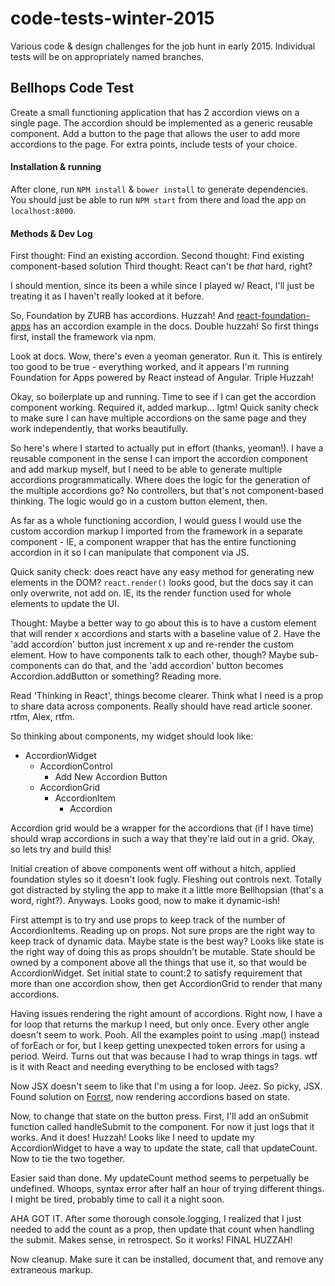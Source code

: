 # code-tests-winter-2015
Various code & design challenges for the job hunt in early 2015. Individual tests will be on appropriately named branches.

## Bellhops Code Test
Create a small functioning application that has 2 accordion views on a single page. The accordion should be implemented as a generic reusable component. Add a button to the page that allows the user to add more accordions to the page. For extra points, include tests of your choice.

#### Installation & running
After clone, run ```NPM install``` & ```bower install``` to generate dependencies. You should just be able to run ```NPM start``` from there and load the app on ```localhost:8000```.

#### Methods & Dev Log
First thought: Find an existing accordion.
Second thought: Find existing component-based solution
Third thought: React can't be *that* hard, right?

I should mention, since its been a while since I played w/ React, I'll just be treating it as I haven't really looked at it before.

So, Foundation by ZURB has accordions. Huzzah! And [react-foundation-apps](https://github.com/akiran/react-foundation-apps) has an accordion example in the docs. Double huzzah! So first things first, install the framework via npm.

Look at docs. Wow, there's even a yeoman generator. Run it. This is entirely too good to be true - everything worked, and it appears I'm running Foundation for Apps powered by React instead of Angular. Triple Huzzah!

Okay, so boilerplate up and running. Time to see if I can get the accordion component working. Required it, added markup... lgtm! Quick sanity check to make sure I can have multiple accordions on the same page and they work independently, that works beautifully.

So here's where I started to actually put in effort (thanks, yeoman!). I have a reusable component in the sense I can import the accordion component and add markup myself, but I need to be able to generate multiple accordions programmatically. Where does the logic for the generation of the multiple accordions go? No controllers, but that's not component-based thinking. The logic would go in a custom button element, then.

As far as a whole functioning accordion, I would guess I would use the custom accordion markup I imported from the framework in a separate component - IE, a component wrapper that has the entire functioning accordion in it so I can manipulate that component via JS.

Quick sanity check: does react have any easy method for generating new elements in the DOM? ```react.render()``` looks good, but the docs say it can only overwrite, not add on. IE, its the render function used for whole elements to update the UI. 

Thought: Maybe a better way to go about this is to have a custom element that will render x accordions and starts with a baseline value of 2. Have the 'add accordion' button just increment x up and re-render the custom element. How to have components talk to each other, though? Maybe sub-components can do that, and the 'add accordion' button becomes Accordion.addButton or something? Reading more.

Read 'Thinking in React', things become clearer. Think what I need is a prop to share data across components. Really should have read article sooner. rtfm, Alex, rtfm.

So thinking about components, my widget should look like:

- AccordionWidget
    - AccordionControl
      - Add New Accordion Button
    - AccordionGrid
      - AccordionItem
          - Accordion

Accordion grid would be a wrapper for the accordions that (if I have time) should wrap accordions in such a way that they're laid out in a grid. Okay, so lets try and build this!

Initial creation of above components went off without a hitch, applied foundation styles so it doesn't look fugly. Fleshing out controls next. Totally got distracted by styling the app to make it a little more Bellhopsian (that's a word, right?). Anyways. Looks good, now to make it dynamic-ish!

First attempt is to try and use props to keep track of the number of AccordionItems. Reading up on props. Not sure props are the right way to keep track of dynamic data. Maybe state is the best way? Looks like state is the right way of doing this as props shouldn't be mutable. State should be owned by a component above all the things that use it, so that would be AccordionWidget. Set initial state to count:2 to satisfy requirement that more than one accordion show, then get AccordionGrid to render that many accordions.

Having issues rendering the right amount of accordions. Right now, I have a for loop that returns the markup I need, but only once. Every other angle doesn't seem to work. Pooh. All the examples point to using .map() instead of forEach or for, but I keep getting unexpected token errors for using a period. Weird. Turns out that was because I had to wrap things in tags. wtf is it with React and needing everything to be enclosed with tags?

Now JSX doesn't seem to like that I'm using a for loop. Jeez. So picky, JSX. Found solution on [Forrst](http://zurb.com/forrst/posts/Dynamically_loop_through_array_in_React_renderCo-GoL), now rendering accordions based on state.

Now, to change that state on the button press. First, I'll add an onSubmit function called handleSubmit to the component. For now it just logs that it works. And it does! Huzzah! Looks like I need to update my AccordionWidget to have a way to update the state, call that updateCount. Now to tie the two together.

Easier said than done. My updateCount method seems to perpetually be undefined. Whoops, syntax error after half an hour of trying different things. I might be tired, probably time to call it a night soon.

AHA GOT IT. After some thorough console.logging, I realized that I just needed to add the count as a prop, then update that count when handling the submit. Makes sense, in retrospect. So it works! FINAL HUZZAH!

Now cleanup. Make sure it can be installed, document that, and remove any extraneous markup.




